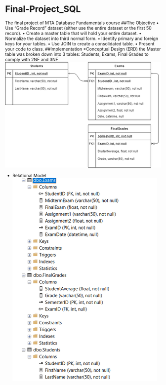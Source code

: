 # Final-Project_SQL
The final project of MTA Database Fundamentals course
##The Objective
•	Use “Grade Record” dataset (either use the entire dataset or the first 50 record).
•	Create a master table that will hold your entire dataset.
•	Normalize the dataset into third normal form.
•	Identify primary and foreign keys for your tables.
•	Use JOIN to create a consolidated table.
•	Present your code to class.
##Implementation
*Conceptual Design (ERD)
the Master table was broken down into 3 tables: Students, Exams, Final Grades to comply with 2NF and 3NF
![](ERD.png)

* Relational Model
![](relational.png)


